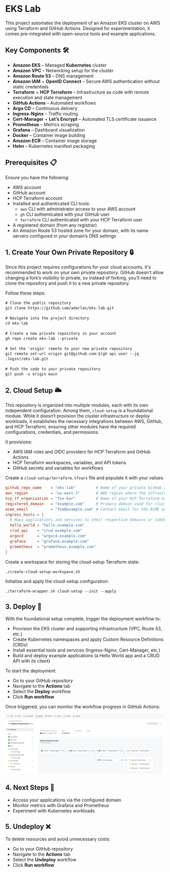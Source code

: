 # EKS Lab

This project automates the deployment of an Amazon EKS cluster on AWS using Terraform and GitHub Actions. Designed for experimentation, it comes pre-integrated with open-source tools and example applications.

## Key Components 🛠️

- __Amazon EKS__ – Managed __Kubernetes__ cluster
- __Amazon VPC__ – Networking setup for the cluster
- __Amazon Route 53__ – DNS management
- __Amazon IAM__ + __OpenID Connect__ – Secure AWS authentication without static credentials
- __Terraform__ + __HCP Terraform__ – Infrastructure as code with remote execution and state management
- __GitHub Actions__ – Automated workflows
- __Argo CD__ – Continuous delivery
- __Ingress-Nginx__ – Traffic routing
- __Cert-Manager__ + __Let’s Encrypt__ – Automated TLS certificate issuance
- __Prometheus__ – Metrics scraping
- __Grafana__ – Dashboard visualization
- __Docker__ – Container image building
- __Amazon ECR__ – Container image storage
- __Helm__ – Kubernetes manifest packaging

## Prerequisites 📋

Ensure you have the following:

- AWS account
- GitHub account
- HCP Terraform account
- Installed and authenticated CLI tools:
  - `aws` CLI with administrator access to your AWS account
  - `gh` CLI authenticated with your GitHub user
  - `terraform` CLI authenticated with your HCP Terraform user
- A registered domain (from any registrar)
- An Amazon Route 53 hosted zone for your domain, with its name servers configured in your domain’s DNS settings

## 1. Create Your Own Private Repository 🔒

Since this project requires configurations for your cloud accounts, it's recommended to work on your own private repository. GitHub doesn't allow changing a fork’s visibility to private, so instead of forking, you'll need to clone the repository and push it to a new private repository.

Follow these steps:

```shell
# Clone the public repository
git clone https://github.com/adarlan/eks-lab.git

# Navigate into the project directory
cd eks-lab

# Create a new private repository in your account
gh repo create eks-lab --private

# Set the 'origin' remote to your new private repository
git remote set-url origin git@github.com:$(gh api user --jq .login)/eks-lab.git

# Push the code to your private repository
git push -u origin main
```

<!-- To pull updates from the public repository:

```shell
# Add the 'upstream' remote URL
git remote add upstream https://github.com/adarlan/eks-lab.git

# Set your private repository as default
gh repo set-default $(gh api user --jq .login)/eks-lab

# Fetch and merge updates
git fetch upstream
git merge upstream/main
``` -->

## 2. Cloud Setup 🌥️

This repository is organized into multiple modules, each with its own independent configuration. Among them, `cloud-setup` is a foundational module. While it doesn’t provision the cluster infrastructure or deploy workloads, it establishes the necessary integrations between AWS, GitHub, and HCP Terraform, ensuring other modules have the required configurations, credentials, and permissions.

It provisions:

- AWS IAM roles and OIDC providers for HCP Terraform and GitHub Actions
- HCP Terraform workspaces, variables, and API tokens
- GitHub secrets and variables for workflows

Create a `cloud-setup/terraform.tfvars` file and populate it with your values:

<!-- ```conf
github_repo_name    = "eks-lab"
aws_region          = "us-east-1"
hcp_tf_organization = "example-org"
registered_domain   = "example.com"
acme_email          = "example@example.com"
ingress_hosts = {
  hello_world = "hello.example.com"
  crud_api    = "crud.example.com"
  argocd      = "argocd.example.com"
  grafana     = "grafana.example.com"
  prometheus  = "prometheus.example.com"
}
```

- `github_repo_name`: Name of your private GitHub repository where the project is hosted.
- `aws_region`: AWS region where the infrastructure will be deployed.
- `hcp_tf_organization`: Name of your HCP Terraform organization, matching the one in your HCP Terraform account.
- `registered_domain`: Primary domain used for cluster ingress and DNS configurations.
- `acme_email`: Contact email for the ACME (Automated Certificate Management Environment) account, required for issuing TLS certificates via Let's Encrypt.
- `ingress_hosts`: Maps application and service names to their respective domain or subdomain, enabling ingress routing within the cluster. -->

```conf
github_repo_name    = "eks-lab"         # Name of your private GitHub repository where the project is hosted.
aws_region          = "us-east-1"       # AWS region where the infrastructure will be deployed.
hcp_tf_organization = "foo-bar"         # Name of your HCP Terraform organization, matching the one in your HCP Terraform account.
registered_domain   = "example.com"     # Primary domain used for cluster ingress and DNS configurations.
acme_email          = "foo@example.com" # Contact email for the ACME account, required for issuing TLS certificates via Let's Encrypt.
ingress_hosts = { 
  # Maps applications and services to their respective domains or subdomains, enabling ingress routing within the cluster.
  hello_world = "hello.example.com"
  crud_api    = "crud.example.com"
  argocd      = "argocd.example.com"
  grafana     = "grafana.example.com"
  prometheus  = "prometheus.example.com"
}
```

Create a workspace for storing the cloud-setup Terraform state:

```shell
./create-cloud-setup-workspace.sh
```

Initialize and apply the cloud-setup configuration:

```shell
./terraform-wrapper.sh cloud-setup --init --apply
```

## 3. Deploy 🚀

With the foundational setup complete, trigger the deployment workflow to:

- Provision the EKS cluster and supporting infrastructure (VPC, Route 53, etc.)
- Create Kubernetes namespaces and apply Custom Resource Definitions (CRDs)
- Install essential tools and services (Ingress-Nginx, Cert-Manager, etc.)
- Build and deploy example applications (a Hello World app and a CRUD API with its client)

To start the deployment:

- Go to your GitHub repository
- Navigate to the __Actions__ tab
- Select the __Deploy__ workflow
- Click __Run workflow__

Once triggered, you can monitor the workflow progress in GitHub Actions:

![Deploy Workflow](./docs/deploy-workflow.png)

## 4. Next Steps 🎯

- Access your applications via the configured domain
- Monitor metrics with Grafana and Prometheus
- Experiment with Kubernetes workloads

## 5. Undeploy ❌

To delete resources and avoid unnecessary costs:

- Go to your GitHub repository
- Navigate to the __Actions__ tab
- Select the __Undeploy__ workflow
- Click __Run workflow__
